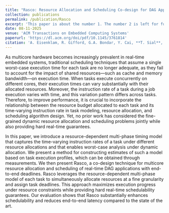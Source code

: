 ```yaml
---
title: "Rasco: Resource Allocation and Scheduling Co-design for DAG Applications on Multicore"
collection: publications
permalink: /publication/Rasco
excerpt: 'This paper is about the number 1. The number 2 is left for future work.'
date: 08-11-2025
venue: 'ACM Transactions on Embedded Computing Systems'
paperurl: 'https://dl.acm.org/doi/pdf/10.1145/3761814'
citation: 'A. Eisenklam, R. Gifford, G.A. Bondar, Y. Cai, **T. Sial**, L.T.X. Phan, A. Halder (2009). &quot;Rasco: Resource Allocation and Scheduling Co-design for DAG Applications on Multicore.&quot; <i>Journal 1</i>. 1(1).'
---
```


As multicore hardware becomes increasingly prevalent in real-time embedded systems, traditional scheduling techniques that assume a single worst-case execution time for each task are no longer adequate, as they fail to account for the impact of shared resources—such as cache and memory bandwidth—on execution time. When tasks execute concurrently on different cores, their execution times can vary substantially with their allocated resources. Moreover, the instruction rate of a task during a job execution varies with time, and this variation pattern differs across tasks. Therefore, to improve performance, it is crucial to incorporate the relationship between the resource budget allocated to each task and its time-varying instruction rate in task modeling, resource allocation, and scheduling algorithm design. Yet, no prior work has considered the fine-grained dynamic resource allocation and scheduling problems jointly while also providing hard real-time guarantees.

In this paper, we introduce a resource-dependent multi-phase timing model that captures the time-varying instruction rates of a task under different resource allocations and that enables worst-case analysis under dynamic allocation. We present a method for constructing estimates of such a model based on task execution profiles, which can be obtained through measurements. We then present Rasco, a co-design technique for multicore resource allocation and scheduling of real-time DAG applications with end-to-end deadlines. Rasco leverages the resource-dependent multi-phase model of each task to simultaneously allocate resources at a fine granularity and assign task deadlines. This approach maximizes execution progress under resource constraints while providing hard real-time schedulability guarantees. Our evaluation shows that Rasco substantially enhances schedulability and reduces end-to-end latency compared to the state of the art.

